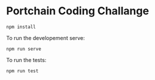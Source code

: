 # Portchain Coding Challange

    npm install

To run the developement serve:

    npm run serve

To run the tests:

    npm run test
